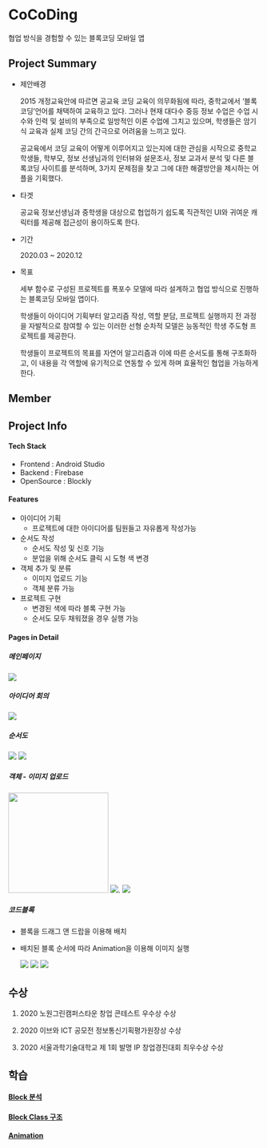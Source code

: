 # CoCoDing

협업 방식을 경험할 수 있는 블록코딩 모바일 앱



## Project Summary

- 제안배경

  2015 개정교육안에 따르면 공교육 코딩 교육이 의무화됨에 따라, 중학교에서 ‘블록코딩’언어를 채택하여 교육하고 있다. 그러나 현재 대다수 중등 정보 수업은 수업 시수와 인력 및 설비의 부족으로 일방적인 이론 수업에 그치고 있으며, 학생들은 암기식 교육과 실제 코딩 간의 간극으로 어려움을 느끼고 있다. 

  공교육에서 코딩 교육이 어떻게 이루어지고 있는지에 대한 관심을 시작으로 중학교 학생들, 학부모, 정보 선생님과의 인터뷰와 설문조사, 정보 교과서 분석 및 다른 블록코딩 사이트를 분석하며, 3가지 문제점을 찾고 그에 대한 해결방안을 제시하는 어플을 기획했다.

- 타겟

  공교육 정보선생님과 중학생을 대상으로 협업하기 쉽도록 직관적인 UI와 귀여운 캐릭터를 제공해 접근성이 용이하도록 한다.

- 기간

  2020.03 ~ 2020.12

- 목표 

  세부 함수로 구성된 프로젝트를 폭포수 모델에 따라 설계하고 협업 방식으로 진행하는 블록코딩 모바일 앱이다. 

  학생들이 아이디어 기획부터 알고리즘 작성, 역할 분담, 프로젝트 실행까지 전 과정을 자발적으로 참여할 수 있는 이러한 선형 순차적 모델은 능동적인 학생 주도형 프로젝트를 제공한다.

  학생들이 프로젝트의 목표를 자연어 알고리즘과 이에 따른 순서도를 통해 구조화하고, 이 내용을 각 역할에 유기적으로 연동할 수 있게 하며 효율적인 협업을 가능하게 한다.

## Member



## Project Info

#### Tech Stack

- Frontend : Android Studio
- Backend : Firebase
- OpenSource : Blockly

#### Features

- 아이디어 기획
  - 프로젝트에 대한 아이디어를 팀원들고 자유롭게 작성가능
- 순서도 작성
  - 순서도 작성 및 신호 기능
  - 분업을 위해 순서도 클릭 시 도형 색 변경
- 객체 추가 및 분류
  - 이미지 업로드 기능
  - 객체 분류 가능
- 프로젝트 구현
  - 변경된 색에 따라 블록 구현 가능
  - 순서도 모두 채워졌을 경우 실행 가능



#### Pages in Detail

##### 메인페이지

<img src="/images/main.jpg">

##### 아이디어 회의

<img src="/images/아이디어회의.jpg">

##### 순서도

<div>
    <img src="/images/순서도.jpg">
    <img src="/images/순서도색.jpg">
</div>

##### 객체 - 이미지 업로드

<div>
	<img src="/images/객체추가.jpg" width="200px">
    <img src="/images/객체추가2.jpg">.
    <img src="/images/객체추가3.jpg">
</div>

##### 코드블록

 - 블록을 드래그 앤 드랍을 이용해 배치 

 - 배치된 블록 순서에 따라 Animation을 이용해 이미지 실행 

   <div>
       <img src="/images/구현.jpg">
       <img src="/images/구현2.jpg">
       <img src="/images/구현3.jpg">
   </div>

   

## 수상

1. 2020 노원그린캠퍼스타운 창업 콘테스트 우수상 수상 

2. 2020 이브와 ICT 공모전 정보통신기획평가원장상 수상 
3. 2020 서울과학기술대학교 제 1회 발명 IP 창업경진대회 최우수상 수상 



## 학습 

#### <a href="md/block.md">Block 분석</a>

#### <a href="md/BlockClass.md">Block Class 구조</a>

#### <a href="md/Animation.md">Animation</a>

